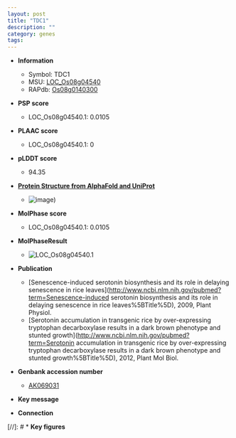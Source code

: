 ```yaml
---
layout: post
title: "TDC1"
description: ""
category: genes
tags: 
---
```


* **Information**  
    + Symbol: TDC1  
    + MSU: [LOC_Os08g04540](http://rice.plantbiology.msu.edu/cgi-bin/ORF_infopage.cgi?orf=LOC_Os08g04540)  
    + RAPdb: [Os08g0140300](http://rapdb.dna.affrc.go.jp/viewer/gbrowse_details/irgsp1?name=Os08g0140300)  

* **PSP score**  
    + LOC_Os08g04540.1: 0.0105 

* **PLAAC score**  
    + LOC_Os08g04540.1: 0 

* **pLDDT score**
    + 94.35

* **[Protein Structure from AlphaFold and UniProt](https://www.uniprot.org/uniprotkb/Q6ZJK7/entry#structure)**
    + ![image](https://ricepsp.github.io/images/Q6/AF-Q6ZJK7-F1.png))

* **MolPhase score**
    + LOC_Os08g04540.1: 0.0105

* **MolPhaseResult**
    + ![LOC_Os08g04540.1](https://ricepsp.github.io/pictures/LOC_Os08g/LOC_Os08g04540.1.png)

* **Publication**  
    + [Senescence-induced serotonin biosynthesis and its role in delaying senescence in rice leaves](http://www.ncbi.nlm.nih.gov/pubmed?term=Senescence-induced serotonin biosynthesis and its role in delaying senescence in rice leaves%5BTitle%5D), 2009, Plant Physiol.
    + [Serotonin accumulation in transgenic rice by over-expressing tryptophan decarboxylase results in a dark brown phenotype and stunted growth](http://www.ncbi.nlm.nih.gov/pubmed?term=Serotonin accumulation in transgenic rice by over-expressing tryptophan decarboxylase results in a dark brown phenotype and stunted growth%5BTitle%5D), 2012, Plant Mol Biol.

* **Genbank accession number**  
    + [AK069031](http://www.ncbi.nlm.nih.gov/nuccore/AK069031)

* **Key message**  

* **Connection**  

[//]: # * **Key figures**  


